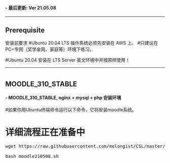 #### - 最后更新: Ver 21.05.08   
   
***   
   
## Prerequisite   
安装前要求
#Ubuntu 20.04 LTS 操作系统必须先安装在 AWS 上。
#只建议在PC+专网（奖学金网、家庭等）环境下练习。

#Ubuntu 20.04 安装在 LTS Server 英文环境中并按原样使用！ 
   
***   
#
## MOODLE_310_STABLE   
#### - MOODLE_310_STABLE, nginx + mysql + php 安装环境
#如果你用Ubuntu终端命令运行以下命令，它将安装moodle系统。
# 详细流程正在准备中 

<pre>
wget https://raw.githubusercontent.com/melongist/CSL/master/moodle/moodle210508.sh

bash moodle210508.sh
</pre>
